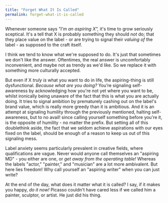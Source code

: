 ```yaml
---
title: "Forget What It Is Called"
permalink: forget-what-it-is-called
---
```


Whenever someone says *"I'm an aspiring X",* it's time to grow seriously sceptical. It's a tell that X is probably something they should *not* do; that they place value on the label - or are trying to signal their *valuing of* the label - as supposed to the craft itself.

I think we tend to know what we're supposed to do. It's just that sometimes we don't like the answer. Oftentimes, the real answer is uncomfortably inconvenient, and maybe not as trendy as we'd like. So we replace it with something more culturally accepted.

But even if X *truly is* what you want to do in life, the aspiring-thing is still dysfunctional. *Because what are you doing?* You’re signaling self-awareness by acknowledging how you're not yet where you want to be, whilst ironically being unaware of the fact that this is what you are actually doing. It tries to signal ambition by prematurely cashing out on the label's brand value, which is really more greedy than it is ambitious. And it is an attempt at signaling humility through the previously mentioned, halting self-awareness, but to no avail! since calling yourself something before you're it, is the opposite of humility - no matter the prefix. But setting all of this doublethink aside, the fact that we seldom achieve aspirations with our eyes fixed on the label, should be enough of a reason to keep us out of this signaling mess.

Label anxiety seems particularly prevalent in creative fields, where qualifications are vague. Never would anyone call themselves an "aspiring MD" - you either are one, or *get away from the operating table!* Whereas the labels "actor," "painter," and "musician" are a lot more ambivalent. But here lies freedom! Why call yourself an "aspiring writer" when you can just write?

At the end of the day, what does it matter what it is called? I say, if it makes you happy, *do it now!* Picasso couldn't have cared less if we called him a painter, sculptor, or artist. He just did his thing.
